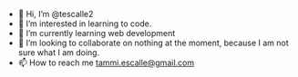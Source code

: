 - 👋 Hi, I’m @tescalle2
- 👀 I’m interested in learning to code.
- 🌱 I’m currently learning web development 
- 💞️ I’m looking to collaborate on nothing at the moment, because I am not sure what I am doing.
- 📫 How to reach me tammi.escalle@gmail.com

<!---
tescalle2/tescalle2 is a ✨ special ✨ repository because its `README.md` (this file) appears on your GitHub profile.
You can click the Preview link to take a look at your changes.
--->
